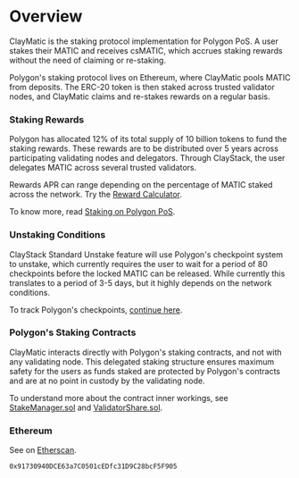 # Overview

ClayMatic is the staking protocol implementation for Polygon PoS. A user stakes their MATIC and receives csMATIC, which accrues staking rewards without the need of claiming or re-staking.

Polygon's staking protocol lives on Ethereum, where ClayMatic pools MATIC from deposits. The ERC-20 token is then staked across trusted validator nodes, and ClayMatic  claims and re-stakes rewards on a regular basis.

### Staking Rewards
Polygon has allocated 12% of its total supply of 10 billion tokens to fund the staking rewards. These rewards are to be distributed over 5 years across participating validating nodes and delegators. Through ClayStack, the user delegates MATIC across several trusted validators.

Rewards APR can range depending on the percentage of MATIC staked across the network. Try the [Reward Calculator](https://wallet.polygon.technology/staking/rewards-calculator/).

To know more, read [Staking on Polygon PoS](https://polygon.technology/staking/).

### Unstaking Conditions
ClayStack Standard Unstake feature will use Polygon's checkpoint system to unstake, which currently requires the user to wait for a period of 80 checkpoints before the locked MATIC can be released. While currently this translates to a period of 3-5 days, but it highly depends on the network conditions.

To track Polygon's checkpoints, [continue here](https://wallet.polygon.technology/staking/).

### Polygon's Staking Contracts
ClayMatic interacts directly with Polygon's staking contracts, and not with any validating node. This delegated staking structure ensures maximum safety for the users as funds staked are protected by Polygon's contracts and are at no point in custody by the validating node.

To understand more about the contract inner workings, see [StakeManager.sol](https://github.com/maticnetwork/contracts/blob/main/contracts/staking/stakeManager/StakeManager.sol) and [ValidatorShare.sol](https://github.com/maticnetwork/contracts/blob/main/contracts/staking/validatorShare/ValidatorShare.sol).

### Ethereum
See on [Etherscan](https://etherscan.io/address/0x91730940DCE63a7C0501cEDfc31D9C28bcF5F905).
```
0x91730940DCE63a7C0501cEDfc31D9C28bcF5F905
```
